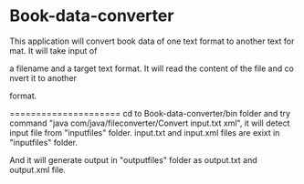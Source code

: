 Book-data-converter
===================

This application will convert book data of one text format to another text format. It will take input of 

a filename and a target text format. It will read the content of the file and convert it to another 

format.

=====================
cd to Book-data-converter/bin folder and try command "java com/java/fileconverter/Convert input.txt xml", it will detect input file from "inputfiles" folder. input.txt and input.xml files are exixt in "inputfiles" folder.

And it will generate output in "outputfiles" folder as output.txt and output.xml file.

